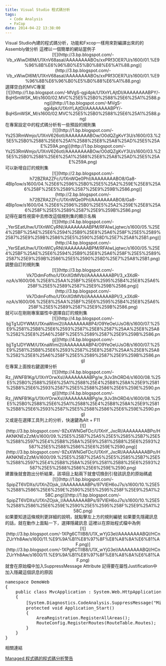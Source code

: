 ```yaml
---
title: Visual Studio 程式碼分析
tags:
  - Code Analysis
  - FxCop
date: 2014-04-22 13:38:00
---
```


<div>Visual Studio內建的程式碼分析，功能和Fxcop一樣用來對編譯出來的的Assembly做分析
這裡以一個簡單的網站當例子</div><div class="separator" style="clear: both; text-align: center;">[![](http://3.bp.blogspot.com/-Vb_xWiwDI6M/U1XnV68asaI/AAAAAAAABOs/xxPRf3OER7U/s1600/01.%E9%96%8B%E6%96%B0%E5%B0%88%E6%A1%88.png)](http://3.bp.blogspot.com/-Vb_xWiwDI6M/U1XnV68asaI/AAAAAAAABOs/xxPRf3OER7U/s1600/01.%E9%96%8B%E6%96%B0%E5%B0%88%E6%A1%88.png)</div>
<div>選擇空白的MVC專案</div><div class="separator" style="clear: both; text-align: center;">[![](http://1.bp.blogspot.com/-MVgS-qgi4pk/U1XnYLAjtDI/AAAAAAAABPY/-BqHSmWSK_M/s1600/02.MVC%25E5%25B0%2588%25E6%25A1%2588.png)](http://1.bp.blogspot.com/-MVgS-qgi4pk/U1XnYLAjtDI/AAAAAAAABPY/-BqHSmWSK_M/s1600/02.MVC%25E5%25B0%2588%25E6%25A1%2588.png)</div>
<div>在專案設定中的程式碼分析有一些預設的規則集</div><div class="separator" style="clear: both; text-align: center;">[![](http://1.bp.blogspot.com/-Ys253RmWmjo/U1XnV626otI/AAAAAAAABOw/O0dQZgKvY3U/s1600/03.%25E5%25B0%2588%25E6%25A1%2588%25E8%25A8%25AD%25E5%25AE%259A.png)](http://1.bp.blogspot.com/-Ys253RmWmjo/U1XnV626otI/AAAAAAAABOw/O0dQZgKvY3U/s1600/03.%25E5%25B0%2588%25E6%25A1%2588%25E8%25A8%25AD%25E5%25AE%259A.png)</div>
<div>可以新增自訂的規則集</div><div class="separator" style="clear: both; text-align: center;">[![](http://2.bp.blogspot.com/-h72BZRA2ZFc/U1XnWQe0PhI/AAAAAAAABO8/Ga8-4BIp1ow/s1600/04.%25E6%2596%25B0%25E5%25A2%259E%25E8%25A6%258F%25E5%2589%2587%25E9%259B%2586.png)](http://2.bp.blogspot.com/-h72BZRA2ZFc/U1XnWQe0PhI/AAAAAAAABO8/Ga8-4BIp1ow/s1600/04.%25E6%2596%25B0%25E5%25A2%259E%25E8%25A6%258F%25E5%2589%2587%25E9%259B%2586.png)</div>
<div>記得在屬性視窗中去修改這個規則集的顯示名稱</div><div class="separator" style="clear: both; text-align: center;">[![](http://4.bp.blogspot.com/-_YerSEatUhw/U1XnWlCyRNI/AAAAAAAABPM/RFAIwLjqtwc/s1600/05.%25E4%25BF%25AE%25E6%2594%25B9%25E8%25A6%258F%25E5%2589%2587%25E9%259B%2586%25E5%2590%258D%25E7%25A8%25B1.png)](http://4.bp.blogspot.com/-_YerSEatUhw/U1XnWlCyRNI/AAAAAAAABPM/RFAIwLjqtwc/s1600/05.%25E4%25BF%25AE%25E6%2594%25B9%25E8%25A6%258F%25E5%2589%2587%25E9%259B%2586%25E5%2590%258D%25E7%25A8%25B1.png)</div>
<div>調整自訂的規則集</div><div class="separator" style="clear: both; text-align: center;">[![](http://3.bp.blogspot.com/-Vk7DdmFofho/U1XnXGtMVbI/AAAAAAAABPI/3_x3XdR-nzA/s1600/06.%25E8%25AA%25BF%25E6%2595%25B4%25E8%25A6%258F%25E5%2589%2587%25E9%259B%2586.png)](http://3.bp.blogspot.com/-Vk7DdmFofho/U1XnXGtMVbI/AAAAAAAABPI/3_x3XdR-nzA/s1600/06.%25E8%25AA%25BF%25E6%2595%25B4%25E8%25A6%258F%25E5%2589%2587%25E9%259B%2586.png)</div>
<div>就可以在剛剛專案屬性中選擇自訂的規則集</div><div class="separator" style="clear: both; text-align: center;">[![](http://4.bp.blogspot.com/-bjjTg1JDYWM/U1XnaWimi2I/AAAAAAAABP4/O9YeOeUJsO8/s1600/07.%25E9%2581%25B8%25E6%2593%2587%25E8%2587%25AA%25E8%25A8%2582%25E8%25A6%258F%25E5%2589%2587%25E9%259B%2586.png)](http://4.bp.blogspot.com/-bjjTg1JDYWM/U1XnaWimi2I/AAAAAAAABP4/O9YeOeUJsO8/s1600/07.%25E9%2581%25B8%25E6%2593%2587%25E8%2587%25AA%25E8%25A8%2582%25E8%25A6%258F%25E5%2589%2587%25E9%259B%2586.png)</div>
<div>在專案上面按右鍵選擇分析</div><div class="separator" style="clear: both; text-align: center;">[![](http://4.bp.blogspot.com/-Rz_jWNFB1Kg/U1XnYOrwXsI/AAAAAAAABPg/w_9Jv3hORD4/s1600/08.%25E5%25B0%2588%25E6%25A1%2588%25E4%25B8%258A%25E9%2581%25B8%25E6%2593%2587%25E5%2588%2586%25E6%259E%2590.png)](http://4.bp.blogspot.com/-Rz_jWNFB1Kg/U1XnYOrwXsI/AAAAAAAABPg/w_9Jv3hORD4/s1600/08.%25E5%25B0%2588%25E6%25A1%2588%25E4%25B8%258A%25E9%2581%25B8%25E6%2593%2587%25E5%2588%2586%25E6%259E%2590.png)</div>
<div>又或是在選擇工具列上的分析，快速鍵為Alt&nbsp;+ F11</div><div class="separator" style="clear: both; text-align: center;">[![](http://3.bp.blogspot.com/-9ZsXWNGeFDc/U1XnY_JxcRI/AAAAAAAABPo/HAKNKNEzZzM/s1600/09.%25E5%25B7%25A5%25E5%2585%25B7%25E5%2588%2597%25E4%25B8%258A%25E9%2581%25B8%25E6%2593%2587%25E5%2588%2586%25E6%259E%2590.png)](http://3.bp.blogspot.com/-9ZsXWNGeFDc/U1XnY_JxcRI/AAAAAAAABPo/HAKNKNEzZzM/s1600/09.%25E5%25B7%25A5%25E5%2585%25B7%25E5%2588%2597%25E4%25B8%258A%25E9%2581%25B8%25E6%2593%2587%25E5%2588%2586%25E6%259E%2590.png)</div>
<div>建置後就會跑出分析結果，該項目上點兩下就會切換到引發該訊息的原始碼處</div><div class="separator" style="clear: both; text-align: center;">[![](http://1.bp.blogspot.com/-SpipZT6VDXs/U1XnZOjsk_I/AAAAAAAABPs/97VlEH6oJ7s/s1600/10.%25E5%2588%2586%25E6%259E%2590%25E5%2595%258F%25E9%25A1%258C.png)](http://1.bp.blogspot.com/-SpipZT6VDXs/U1XnZOjsk_I/AAAAAAAABPs/97VlEH6oJ7s/s1600/10.%25E5%2588%2586%25E6%259E%2590%25E5%2595%258F%25E9%25A1%258C.png)</div>
<div>如果要知道這條規則更詳細的說明，就點擊左上方的規則編號
如果要先隱藏訊息的話，就在動作上面點一下，選擇隱藏訊息
這裡以在原始程式檔中為例</div><div class="separator" style="clear: both; text-align: center;"></div><div class="separator" style="clear: both; text-align: center;">[![](http://3.bp.blogspot.com/-1XPg6CTlIB8/U1X_wYjG3eI/AAAAAAAABQI/HCnZUrYh8Aw/s1600/11.%E9%9A%B1%E8%97%8F%E8%A8%8A%E6%81%AF.png)](http://3.bp.blogspot.com/-1XPg6CTlIB8/U1X_wYjG3eI/AAAAAAAABQI/HCnZUrYh8Aw/s1600/11.%E9%9A%B1%E8%97%8F%E8%A8%8A%E6%81%AF.png)</div>
<div>就會在原始檔中加入SuppressMessage Attribute
記得要在屬性Justification中加入隱藏這個訊息的原因</div>
<div><pre class="brush:csharp">namespace DemoWeb
{
    public class MvcApplication : System.Web.HttpApplication
    {
        [System.Diagnostics.CodeAnalysis.SuppressMessage("Microsoft.Performance", "CA1822:MarkMembersAsStatic", Justification = "DemoWeb不處理")]
        protected void Application_Start()
        {
            AreaRegistration.RegisterAllAreas();
            RouteConfig.RegisterRoutes(RouteTable.Routes);
        }
    }
}
</pre></div>
<div>相關連結

[Managed 程式碼的程式碼分析警告](http://msdn.microsoft.com/zh-tw/library/ee1hzekz.aspx)</div>